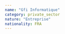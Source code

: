```yaml
---
name: "Gfi Informatique"
category: private_sector
nature: "Entreprise"
nationality: FRA
---
```

    